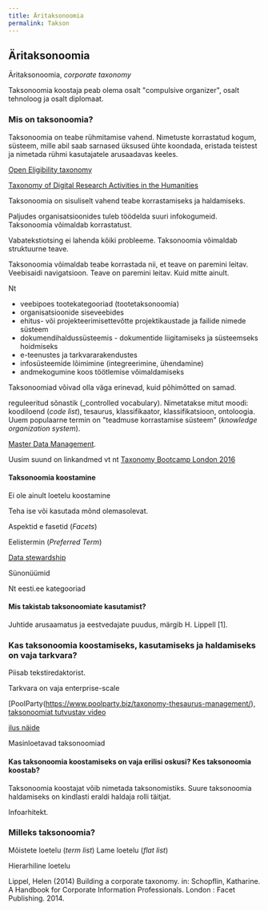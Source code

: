 ```yaml
---
title: Äritaksonoomia
permalink: Takson
---
```


## Äritaksonoomia

Äritaksonoomia, _corporate taxonomy_ 

Taksonoomia koostaja peab olema osalt "compulsive organizer", osalt tehnoloog ja osalt diplomaat.

### Mis on taksonoomia?

Taksonoomia on teabe rühmitamise vahend. Nimetuste korrastatud kogum, süsteem, mille abil saab sarnased üksused ühte koondada, eristada teistest ja nimetada rühmi kasutajatele arusaadavas keeles.

[Open Eligibility taxonomy](http://about.auntbertha.com/openeligibility)

[Taxonomy of Digital Research Activities in the Humanities](https://github.com/dhtaxonomy/TaDiRAH)

Taksonoomia on sisuliselt vahend teabe korrastamiseks ja haldamiseks.

Paljudes organisatsioonides tuleb töödelda suuri infokogumeid. Taksonoomia võimaldab korrastatust. 

Vabatekstiotsing ei lahenda kõiki probleeme. Taksonoomia võimaldab struktuurne teave.

Taksonoomia võimaldab teabe korrastada nii, et teave on paremini leitav. Veebisaidi navigatsioon. Teave on paremini leitav. Kuid mitte ainult.

Nt

- veebipoes tootekategooriad (tootetaksonoomia)
- organisatsioonide siseveebides
- ehitus- või projekteerimisettevõtte projektikaustade ja failide nimede süsteem
- dokumendihaldussüsteemis - dokumentide liigitamiseks ja süsteemseks hoidmiseks
- e-teenustes ja tarkvararakendustes
- infosüsteemide lõimimine (integreerimine, ühendamine)
- andmekogumine koos töötlemise võimaldamiseks

Taksonoomiad võivad olla väga erinevad, kuid põhimõtted on samad.

reguleeritud sõnastik (_controlled vocabulary). Nimetatakse mitut moodi: koodiloend (_code list_), tesaurus, klassifikaator, klassifikatsioon, ontoloogia. Uuem populaarne termin on "teadmuse korrastamise süsteem" (_knowledge organization system_).

[Master Data Management](http://www.earley.com/blog/why-taxonomy-critical-master-data-management-mdm).

Uusim suund on linkandmed vt nt [Taxonomy Bootcamp London 2016](http://www.taxonomybootcamp.com/London/2016/)

#### Taksonoomia koostamine

Ei ole ainult loetelu koostamine

Teha ise või kasutada mõnd olemasolevat.

Aspektid e fasetid (_Facets_)

Eelistermin (_Preferred Term_)

[Data stewardship](http://insights.wired.com/profiles/blogs/data-stewardship-is-everybody-s-business-5-best-practices-for#axzz4Vh6iYU1s)

Sünonüümid

Nt eesti.ee kategooriad

#### Mis takistab taksonoomiate kasutamist?

Juhtide arusaamatus ja eestvedajate puudus, märgib H. Lippell [1].

### Kas taksonoomia koostamiseks, kasutamiseks ja haldamiseks on vaja tarkvara?

Piisab tekstiredaktorist.

Tarkvara on vaja enterprise-scale

[PoolParty(https://www.poolparty.biz/taxonomy-thesaurus-management/), [taksonoomiat tutvustav video](https://www.youtube.com/watch?v=6VI0QAzz6LM)

[ilus näide](http://integrator.poolparty.biz/sparqlingCocktails/cocktails)

Masinloetavad taksonoomiad

#### Kas taksonoomia koostamiseks on vaja erilisi oskusi? Kes taksonoomia koostab?

Taksonoomia koostajat võib nimetada taksonomistiks. Suure taksonoomia haldamiseks on kindlasti eraldi haldaja rolli täitjat.

Infoarhitekt.

### Milleks taksonoomia?

Mõistete loetelu (_term list_)
Lame loetelu (_flat list_)

Hierarhiline loetelu



Lippel, Helen (2014) Building a corporate taxonomy. in: Schopflin, Katharine. A Handbook for Corporate Information Professionals. London : Facet Publishing. 2014.